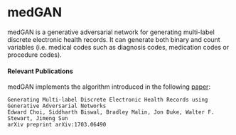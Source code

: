 medGAN
=========================================
medGAN is a generative adversarial network for generating multi-label discrete electronic health records. It can generate both binary and count variables (i.e. medical codes such as diagnosis codes, medication codes or procedure codes).

#### Relevant Publications

medGAN implements the algorithm introduced in the following [paper](https://arxiv.org/abs/1703.06490):

	Generating Multi-label Discrete Electronic Health Records using Generative Adversarial Networks
	Edward Choi, Siddharth Biswal, Bradley Malin, Jon Duke, Walter F. Stewart, Jimeng Sun  
	arXiv preprint arXiv:1703.06490
